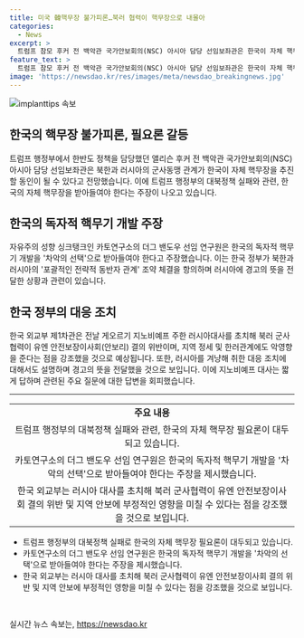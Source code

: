 ```yaml
---
title: 미국 韓핵무장 불가피론…북러 협력이 핵무장으로 내몰아
categories:
  - News
excerpt: >
  트럼프 참모 후커 전 백악관 국가안보회의(NSC) 아시아 담당 선임보좌관은 한국이 자체 핵무장을 추진할 수 있다고 전망했다. 미국 내에서는 대북확장억제로는 부족하다는 목소리가 높아지고 있으며, 한국의 독자적 핵무기 개발이 필요하다는 주장도 등장했다. 미국의 대북정책 실패를 인정하는 한국 정부는 북한과 러시아가 군사동맹 관계를 복원한 것에 대해 항의를 전달했다. 이에 대한 러시아 대사의 대응은 경계심을 드러내는 모습을 보였다.
feature_text: >
  트럼프 참모 후커 전 백악관 국가안보회의(NSC) 아시아 담당 선임보좌관은 한국이 자체 핵무장을 추진할 수 있다고 전망했다. 미국 내에서는 대북확장억제로는 부족하다는 목소리가 높아지고 있으며, 한국의 독자적 핵무기 개발이 필요하다는 주장도 등장했다. 미국의 대북정책 실패를 인정하는 한국 정부는 북한과 러시아가 군사동맹 관계를 복원한 것에 대해 항의를 전달했다. 이에 대한 러시아 대사의 대응은 경계심을 드러내는 모습을 보였다.
image: 'https://newsdao.kr/res/images/meta/newsdao_breakingnews.jpg'
---
```


<p><img src="https://newsdao.kr/res/images/meta/newsdao_breakingnews.jpg" alt="implanttips 속보" /></p>

<h2 data-ke-size="size26">한국의 핵무장 불가피론, 필요론 갈등</h2>

<p data-ke-size="size16">트럼프 행정부에서 한반도 정책을 담당했던 앨리슨 후커 전 백악관 국가안보회의(NSC) 아시아 담당 선임보좌관은 북한과 러시아의 군사동맹 관계가 한국이 자체 핵무장을 추진할 동인이 될 수 있다고 전망했습니다. 이에 트럼프 행정부의 대북정책 실패와 관련, 한국의 자체 핵무장을 받아들여야 한다는 주장이 나오고 있습니다.</p>

<h2 data-ke-size="size26">한국의 독자적 핵무기 개발 주장</h2>

<p data-ke-size="size16">자유주의 성향 싱크탱크인 카토연구소의 더그 밴도우 선임 연구원은 한국의 독자적 핵무기 개발을 '차악의 선택'으로 받아들여야 한다고 주장했습니다. 이는 한국 정부가 북한과 러시아의 '포괄적인 전략적 동반자 관계' 조약 체결을 항의하며 러시아에 경고의 뜻을 전달한 상황과 관련이 있습니다.</p>

<h2 data-ke-size="size26">한국 정부의 대응 조치</h2>

<p data-ke-size="size16">한국 외교부 제1차관은 전날 게오르기 지노비예프 주한 러시아대사를 초치해 북러 군사협력이 유엔 안전보장이사회(안보리) 결의 위반이며, 지역 정세 및 한러관계에도 악영향을 준다는 점을 강조했을 것으로 예상됩니다. 또한, 러시아를 겨냥해 취한 대응 조치에 대해서도 설명하며 경고의 뜻을 전달했을 것으로 보입니다. 이에 지노비예프 대사는 짧게 답하며 관련된 주요 질문에 대한 답변을 회피했습니다.</p>

<hr data-ke-size="size16">

<table>
<tbody>
<tr>
<td style="text-align: center; height: 17px;"><b>주요 내용</b></td>
</tr>
<tr>
<td style="text-align: center; height: 17px;">트럼프 행정부의 대북정책 실패와 관련, 한국의 자체 핵무장 필요론이 대두되고 있습니다.</td>
</tr>
<tr>
<td style="text-align: center; height: 17px;">카토연구소의 더그 밴도우 선임 연구원은 한국의 독자적 핵무기 개발을 '차악의 선택'으로 받아들여야 한다는 주장을 제시했습니다.</td>
</tr>
<tr>
<td style="text-align: center; height: 17px;">한국 외교부는 러시아 대사를 초치해 북러 군사협력이 유엔 안전보장이사회 결의 위반 및 지역 안보에 부정적인 영향을 미칠 수 있다는 점을 강조했을 것으로 보입니다.</td>
</tr>
</tbody>
</table>

<ul>
<li>트럼프 행정부의 대북정책 실패로 한국의 자체 핵무장 필요론이 대두되고 있습니다.</li>
<li>카토연구소의 더그 밴도우 선임 연구원은 한국의 독자적 핵무기 개발을 '차악의 선택'으로 받아들여야 한다는 주장을 제시했습니다.</li>
<li>한국 외교부는 러시아 대사를 초치해 북러 군사협력이 유엔 안전보장이사회 결의 위반 및 지역 안보에 부정적인 영향을 미칠 수 있다는 점을 강조했을 것으로 보입니다.</li>
</ul>

<p data-ke-size="size16">&nbsp;</p>
실시간 뉴스 속보는, <a href="https://newsdao.kr" rel="dofollow">https://newsdao.kr</a>


